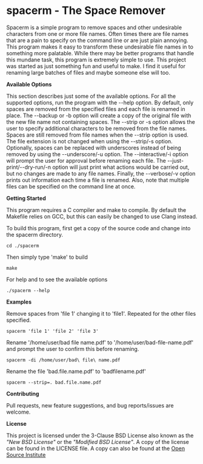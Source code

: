 # spacerm - The Space Remover
Spacerm is a simple program to remove spaces and other undesirable
characters from one or more file names. Often times there are
file names that are a pain to specify on the command line or are
just plain annoying. This program makes it easy to transform these
undesirable file names in to something more palatable. While there may
be better programs that handle this mundane task, this program is
extremely simple to use. This project was started as just something fun
and useful to make. I find it useful for renaming large batches of files
and maybe someone else will too.


**Available Options**

This section describes just some of the available options. For all the
supported options, run the program with the --help option. By default,
only spaces are removed from the specified files and each file is
renamed in place. The --backup or -b option will create a copy of the
original file with the new file name not containing spaces.
The --strip or -s option allows the user to specify additional characters
to be removed from the file names. Spaces are still removed from file
names when the --strip option is used. The file extension is not
changed when using the --strip/-s option. Optionally, spaces can be
replaced with underscores instead of being removed by using the
--underscore/-u option. The --interactive/-i option will prompt the user for
approval before renaming each file. The --just-print/--dry-run/-n
option will just print what actions would be carried out, but no
changes are made to any file names. Finally, the --verbose/-v option
prints out information each time a file is renamed. Also, note that
multiple files can be specified on the command line at once.


**Getting Started**

This program requires a C compiler and make to compile. By default the
Makefile relies on GCC, but this can easily be changed to use Clang
instead.

To build this program, first get a copy of the source code and change
into the spacerm directory.

    cd ./spacerm

Then simply type 'make' to build

    make

For help and to see the available options

    ./spacerm --help

**Examples**

Remove spaces from 'file 1' changing it to 'file1'. Repeated for the
other files specified.

    spacerm 'file 1' 'file 2' 'file 3'

Rename '/home/user/bad file name.pdf' to '/home/user/bad-file-name.pdf'
and prompt the user to confirm this before renaming.

    spacerm -di /home/user/bad\ file\ name.pdf

Rename the file 'bad.file.name.pdf' to 'badfilename.pdf'

    spacerm --strip=. bad.file.name.pdf


**Contributing**

Pull requests, new feature suggestions, and bug reports/issues are
welcome.


**License**

This project is licensed under the 3-Clause BSD License also known as the
*"New BSD License"* or the *"Modified BSD License"*. A copy of the license
can be found in the LICENSE file. A copy can also be found at the
[Open Source Institute](https://opensource.org/licenses/BSD-3-Clause)
